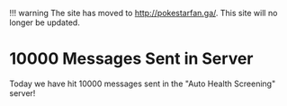 !!! warning
    The site has moved to http://pokestarfan.ga/. This site will no longer be updated.

# 10000 Messages Sent in Server

Today we have hit 10000 messages sent in the "Auto Health Screening" server!
